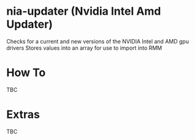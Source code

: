 # nia-updater (Nvidia Intel Amd Updater)
Checks for a current and new versions of the NVIDIA Intel and AMD gpu drivers
Stores values into an array for use to import into RMM

# How To
TBC

# Extras
TBC
